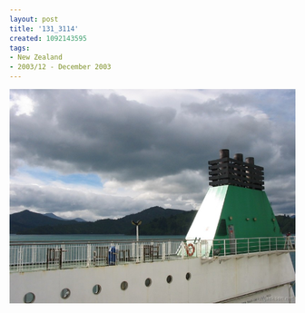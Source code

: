 ```yaml
---
layout: post
title: '131_3114'
created: 1092143595
tags:
- New Zealand
- 2003/12 - December 2003
---
```


<img src="/image/images/131_3114-1105.jpg"/>

